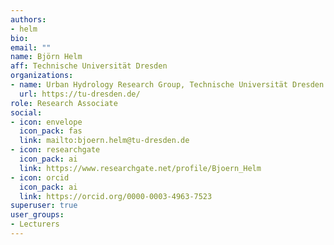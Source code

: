 ```yaml
---
authors:
- helm
bio:
email: ""
name: Björn Helm
aff: Technische Universität Dresden
organizations:
- name: Urban Hydrology Research Group, Technische Universität Dresden
  url: https://tu-dresden.de/
role: Research Associate
social:
- icon: envelope
  icon_pack: fas
  link: mailto:bjoern.helm@tu-dresden.de
- icon: researchgate
  icon_pack: ai
  link: https://www.researchgate.net/profile/Bjoern_Helm
- icon: orcid
  icon_pack: ai
  link: https://orcid.org/0000-0003-4963-7523
superuser: true
user_groups:
- Lecturers
---
```


